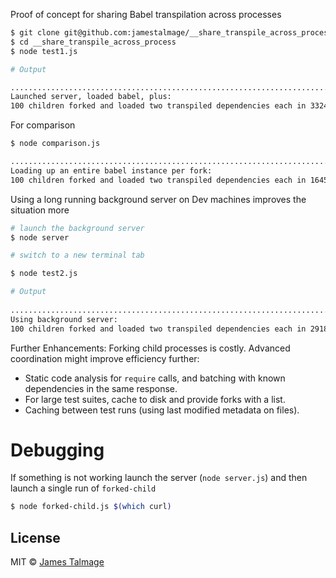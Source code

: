 Proof of concept for sharing Babel transpilation across processes

```sh
$ git clone git@github.com:jamestalmage/__share_transpile_across_process.git
$ cd __share_transpile_across_process
$ node test1.js

# Output

....................................................................................................
Launched server, loaded babel, plus:
100 children forked and loaded two transpiled dependencies each in 3324ms.
```

For comparison
```sh
$ node comparison.js

....................................................................................................
Loading up an entire babel instance per fork: 
100 children forked and loaded two transpiled dependencies each in 16459ms.
```


Using a long running background server on Dev machines improves the situation more

```sh
# launch the background server
$ node server

# switch to a new terminal tab

$ node test2.js

# Output
            
....................................................................................................
Using background server:
100 children forked and loaded two transpiled dependencies each in 2918ms.
```

Further Enhancements:
Forking child processes is costly. Advanced coordination might improve efficiency further:

* Static code analysis for `require` calls, and batching with known dependencies in the same response.
* For large test suites, cache to disk and provide forks with a list.
* Caching between test runs (using last modified metadata on files).

# Debugging

If something is not working launch the server (`node server.js`) and then launch a single run of `forked-child`

```sh
$ node forked-child.js $(which curl)
```

## License

MIT © [James Talmage](http://github.com/jamestalmage)
